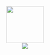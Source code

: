 <div id="header" align="center">
  <img src="https://media.giphy.com/media/M9gbBd9nbDrOTu1Mqx/giphy.gif" width="100"/>
  <div id="infoLinks">
    <a href="google.com">
    <img src="https://img.shields.io/badge/LinkedIn-blue?logo=linkedin&logoColor=white&style=for-the-badge" />
    </a>   
  </div>
</div>
